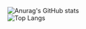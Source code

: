 <!--
**Kjoon97/Kjoon97** is a ✨ _special_ ✨ repository because its `README.md` (this file) appears on your GitHub profile.

Here are some ideas to get you started:

- 🔭 I’m currently working on ...
- 🌱 I’m currently learning ...
- 👯 I’m looking to collaborate on ...
- 🤔 I’m looking for help with ...
- 💬 Ask me about ...
- 📫 How to reach me: ...
- 😄 Pronouns: ...
- ⚡ Fun fact: ...
-->
![Anurag's GitHub stats](https://github-readme-stats.vercel.app/api?username=Kjoon97&theme=react&show_icons=true&count_private=true&include_all_commits=true)
<br>
![Top Langs](https://github-readme-stats.vercel.app/api/top-langs/?username=Kjoon97&langs_count=5&layout=compact&theme=react)
